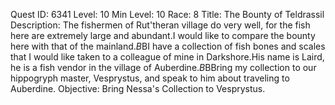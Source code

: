Quest ID: 6341
Level: 10
Min Level: 10
Race: 8
Title: The Bounty of Teldrassil
Description: The fishermen of Rut'theran village do very well, for the fish here are extremely large and abundant.I would like to compare the bounty here with that of the mainland.$B$BI have a collection of fish bones and scales that I would like taken to a colleague of mine in Darkshore.His name is Laird, he is a fish vendor in the village of Auberdine.$B$BBring my collection to our hippogryph master, Vesprystus, and speak to him about traveling to Auberdine.
Objective: Bring Nessa's Collection to Vesprystus.
